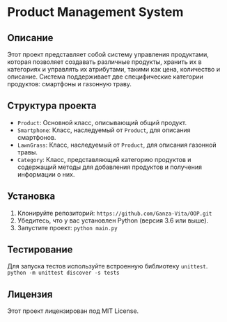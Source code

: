 # Product Management System

## Описание

Этот проект представляет собой систему управления продуктами, которая позволяет создавать различные продукты, хранить их в категориях и управлять их атрибутами, такими как цена, количество и описание. Система поддерживает две специфические категории продуктов: смартфоны и газонную траву.

## Структура проекта


- `Product`: Основной класс, описывающий общий продукт.
- `Smartphone`: Класс, наследуемый от `Product`, для описания смартфонов.
- `LawnGrass`: Класс, наследуемый от `Product`, для описания газонной травы.
- `Category`: Класс, представляющий категорию продуктов и содержащий методы для добавления продуктов и получения информации о них.

## Установка

1. Клонируйте репозиторий:
 `https://github.com/Ganza-Vita/OOP.git`
2. Убедитесь, что у вас установлен Python (версия 3.6 или выше).
3. Запустите проект:
`python main.py`

## Тестирование

Для запуска тестов используйте встроенную библиотеку `unittest`.
`python -m unittest discover -s tests`

## Лицензия

Этот проект лицензирован под MIT License.